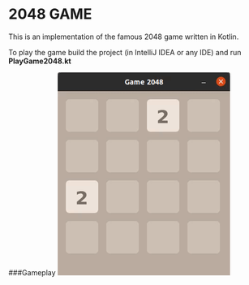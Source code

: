 2048 GAME
==========

This is an implementation of the famous 2048 game written in Kotlin.

To play the game build the project (in IntelliJ IDEA or any IDE) and run **PlayGame2048.kt**

###Gameplay
![gameplay](https://github.com/vandyG/2048-Game/blob/master/2048Game.gif)
